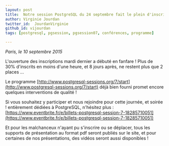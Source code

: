 ```yaml
---
layout: post
title:  Notre session PostgreSQL du 24 septembre fait le plein d'inscriptions !
author: Virginie Jourdan
twitter_id:  JourdanVirginie   
github_id: vijourdan
tags: [postgresql, pgsession, pgsession07, conférences, programme]

---
```

*Paris, le 10 septembre 2015*

L'ouverture des inscriptions mardi dernier a débuté en fanfare ! Plus de 30% d'inscrits en moins d'une heure, et 8 jours après, ne restent plus que 2 places ...


<!--MORE-->


Le programme [http://www.postgresql-sessions.org/7/start](http://www.postgresql-sessions.org/7/start) déjà bien fourni promet encore quelques interventions de qualité !

Si vous souhaitez y participer et nous rejoindre pour cette journée, et soirée ! entièrement dédiées à PostgreSQL, n'hésitez plus : [https://www.eventbrite.fr/e/billets-postgresql-session-7-18285710051](https://www.eventbrite.fr/e/billets-postgresql-session-7-18285710051)

Et pour les malchanceux n'ayant pu s'inscrire ou se déplacer, tous les supports de présentation au format pdf seront publiés sur le site, et pour certaines de nos présentations, des vidéos seront aussi disponibles !

